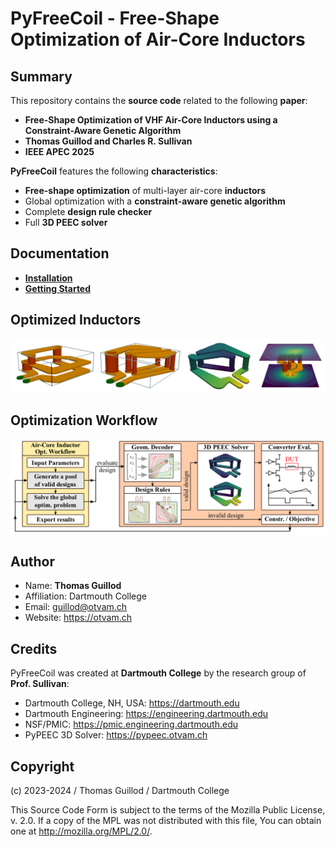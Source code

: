# PyFreeCoil - Free-Shape Optimization of Air-Core Inductors

## Summary

This repository contains the **source code** related to the following **paper**:
* **Free-Shape Optimization of VHF Air-Core Inductors using a Constraint-Aware Genetic Algorithm**
* **Thomas Guillod and Charles R. Sullivan**
* **IEEE APEC 2025**

**PyFreeCoil** features the following **characteristics**:
* **Free-shape optimization** of multi-layer air-core **inductors**
* Global optimization with a **constraint-aware genetic algorithm**
* Complete **design rule checker**
* Full **3D PEEC solver**

## Documentation

* [**Installation**](docs/INSTALL.md)
* [**Getting Started**](docs/HOWTO.md)

## Optimized Inductors

![Gallery](docs/gallery.png)

## Optimization Workflow

![Workflow](docs/workflow.png)

## Author

* Name: **Thomas Guillod**
* Affiliation: Dartmouth College
* Email: guillod@otvam.ch
* Website: https://otvam.ch

## Credits

PyFreeCoil was created at **Dartmouth College** by the research group of **Prof. Sullivan**:
* Dartmouth College, NH, USA: https://dartmouth.edu
* Dartmouth Engineering: https://engineering.dartmouth.edu
* NSF/PMIC: https://pmic.engineering.dartmouth.edu
* PyPEEC 3D Solver: https://pypeec.otvam.ch

## Copyright

(c) 2023-2024 / Thomas Guillod / Dartmouth College

This Source Code Form is subject to the terms of the Mozilla Public
License, v. 2.0. If a copy of the MPL was not distributed with this
file, You can obtain one at http://mozilla.org/MPL/2.0/.
